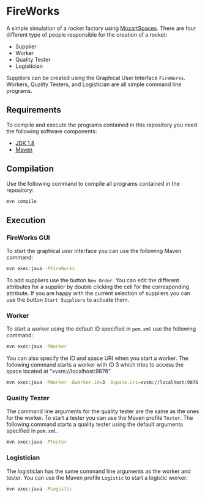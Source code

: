 # FireWorks

A simple simulation of a rocket factory using [MozartSpaces](http://www.mozartspaces.org). There are four different type of people responsible for the creation of a rocket:

- Supplier
- Worker
- Quality Tester
- Logistician

Suppliers can be created using the Graphical User Interface `FireWorks`. Workers, Quality Testers, and Logistician are all simple command line programs.

## Requirements

To compile and execute the programs contained in this repository you need the following software components:

- [JDK 1.8](http://www.oracle.com/technetwork/java/javase/downloads/index.html)
- [Maven](http://maven.apache.org)

## Compilation

Use the following command to compile all programs contained in the repository:

```bash
mvn compile
```

## Execution

### FireWorks GUI

To start the graphical user interface you can use the following Maven command:

```bash
mvn exec:java -PFireWorks
```

To add suppliers use the button `New Order`. You can edit the different attributes for a supplier by double clicking the cell for the corresponding attribute. If you are happy with the current selection of suppliers you can use the button `Start Suppliers` to activate them.


###  Worker

To start a worker using the default ID specified in `pom.xml` use the following command:

```bash
mvn exec:java -PWorker
```

You can also specify the ID and space URI when you start a worker. The following command starts a worker with ID 3 which tries to access the space located at “xvsm://localhost:9876”

```bash
mvn exec:java -PWorker -Dworker.id=3 -Dspace.uri=xvsm://localhost:9876
```

###  Quality Tester

The command line arguments for the quality tester are the same as the ones for the worker. To start a tester you can use the Maven profile `Tester`. The following command starts a quality tester using the default arguments specified in `pom.xml`.

```bash
mvn exec:java -PTester
```

###  Logistician

The logistician has the same command line arguments as the worker and tester. You can use the Maven profile `Logistic` to start a logistic worker:

```bash
mvn exec:java -PLogistic
```
